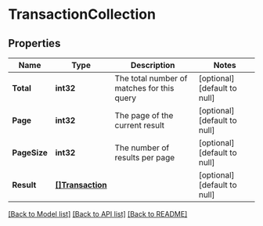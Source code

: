 # TransactionCollection

## Properties
Name | Type | Description | Notes
------------ | ------------- | ------------- | -------------
**Total** | **int32** | The total number of matches for this query | [optional] [default to null]
**Page** | **int32** | The page of the current result | [optional] [default to null]
**PageSize** | **int32** | The number of results per page | [optional] [default to null]
**Result** | [**[]Transaction**](transaction.md) |  | [optional] [default to null]

[[Back to Model list]](../README.md#documentation-for-models) [[Back to API list]](../README.md#documentation-for-api-endpoints) [[Back to README]](../README.md)

